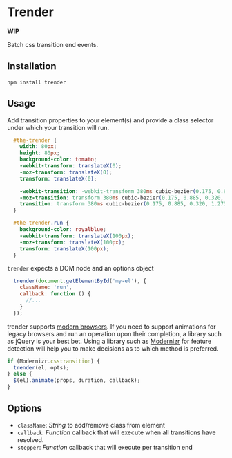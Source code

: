 Trender
=======
**WIP**

Batch css transition end events.

## Installation
`npm install trender`

## Usage
Add transition properties to your element(s) and provide a class selector under which your transition will run.

```css
  #the-trender {
    width: 80px;
    height: 80px;
    background-color: tomato;
    -webkit-transform: translateX(0);
    -moz-transform: translateX(0);
    transform: translateX(0);

    -webkit-transition: -webkit-transform 380ms cubic-bezier(0.175, 0.885, 0.320, 1.275), background-color 380ms linear;
    -moz-transition: transform 380ms cubic-bezier(0.175, 0.885, 0.320, 1.275), background-color 380ms linear;
    transition: transform 380ms cubic-bezier(0.175, 0.885, 0.320, 1.275), background-color 380ms linear;
  }

  #the-trender.run {
    background-color: royalblue;
    -webkit-transform: translateX(100px);
    -moz-transform: translateX(100px);
    transform: translateX(100px);
  }
```

`trender` expects a DOM node and an options object

```javascript
  trender(document.getElementById('my-el'), {
    className: 'run',
    callback: function () {
      //...
    }
  });
```

trender supports [modern browsers](http://caniuse.com/#feat=css-transitions). If you need to support animations for legacy browsers and run an operation upon their completion, a library such as jQuery is your best bet. Using a library such as [Modernizr](http://modernizr.com) for feature detection will help you to make decisions as to which method is preferred.

```javascript
if (Modernizr.csstransition) {
  trender(el, opts);
} else {
  $(el).animate(props, duration, callback);
}
```

## Options
- `className`: _String_ to add/remove class from element
- `callback`: _Function_ callback that will execute when all transitions have resolved.
- `stepper`: _Function_ callback that will execute per transition end
